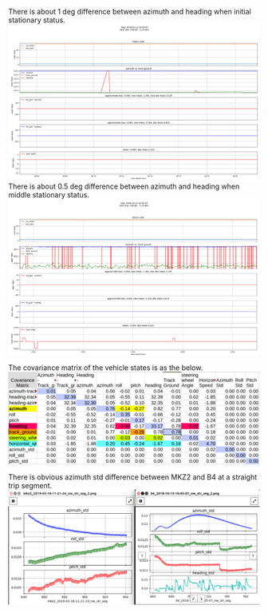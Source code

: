 There is about 1 deg difference between azimuth and heading when initial stationary status.
![](images/dif_azi_head_stationary_001.png)
There is about 0.5 deg difference between azimuth and heading when middle stationary status.
![](images/dif_azi_head_stationary_002.png)

The covariance matrix of the vehicle states is as the below.
![](images/cov_2018-10-13-10-05-07_upleft.png)

There is obvious azimuth std difference between MKZ2 and B4 at a straight trip segment.
![](images/b4_mkz2_azimuth_difference_001.png)
